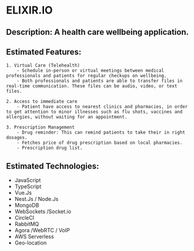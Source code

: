 # ELIXIR.IO

## Description: A health care wellbeing application.

## Estimated Features:

    1. Virtual Care (Telehealth)
        - Schedule in-person or virtual meetings between medical professionals and patients for regular checkups on wellbeing.
        - Both professionals and patients are able to transfer files in real-time communication. These files can be audio, video, or text files.

    2. Access to immediate care
        - Patient have access to nearest clinics and pharmacies, in order to get attention to minor illnesses such as flu shots, vaccines and allergies, without waiting for an appointment.

    3. Prescription Management
        - Drug reminder: This can remind patients to take their in right dosages.
        - Fetches price of drug prescription based on local pharmacies.
        - Prescription drug list.


## Estimated Technologies:
- JavaScript
- TypeScript
- Vue.Js
- Nest.Js / Node.Js
- MongoDB
- WebSockets /Socket.io
- CircleCI
- RabbitMQ
- Agora /WebRTC / VoIP
- AWS Serverless
- Geo-location